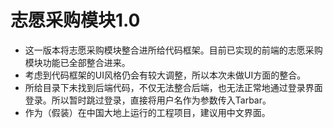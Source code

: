 # 志愿采购模块1.0
* 这一版本将志愿采购模块整合进所给代码框架。目前已实现的前端的志愿采购模块功能已全部整合进来。
* 考虑到代码框架的UI风格仍会有较大调整，所以本次未做UI方面的整合。
* 所给目录下未找到后端代码，不仅无法整合后端，也无法正常地通过登录界面登录。所以暂时跳过登录，直接将用户名作为参数传入Tarbar。
* 作为（假装）在中国大地上运行的工程项目，建议用中文界面。